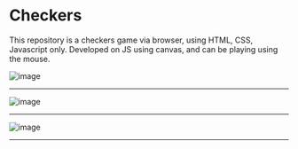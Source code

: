 # Checkers
This repository is a checkers game via browser, using HTML, CSS, Javascript only.
Developed on JS using canvas, and can be playing using the mouse.

![image](https://user-images.githubusercontent.com/83305443/187039309-a731148b-fd68-494a-b916-23dc1272f5d5.png)
_________________________________________________________________________________________________________________________________________________________________________

![image](https://user-images.githubusercontent.com/83305443/187039326-a60a2670-edb4-4579-a81f-a308cf677612.png)
_________________________________________________________________________________________________________________________________________________________________________

![image](https://user-images.githubusercontent.com/83305443/187039331-f8a7f427-45d7-4e8f-b075-cac8db3dfc7d.png)
_________________________________________________________________________________________________________________________________________________________________________
